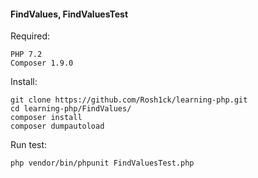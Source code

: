 #### FindValues, FindValuesTest

Required:
```
PHP 7.2
Composer 1.9.0
```

Install:
```
git clone https://github.com/Rosh1ck/learning-php.git
cd learning-php/FindValues/
composer install
composer dumpautoload
```

Run test:
```
php vendor/bin/phpunit FindValuesTest.php
```


